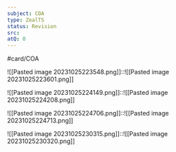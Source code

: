 ```yaml
---
subject: COA
type: ZealTS
status: Revision
src:
atQ: 0
---
```

#card/COA

![[Pasted image 20231025223548.png]]::![[Pasted image 20231025223601.png]] <!--SR:!2024-04-20,127,290-->

![[Pasted image 20231025224149.png]]::![[Pasted image 20231025224208.png]] <!--SR:!2023-12-23,41,290-->


![[Pasted image 20231025224706.png]]::![[Pasted image 20231025224713.png]] <!--SR:!2024-05-10,140,310-->



![[Pasted image 20231025230315.png]]::![[Pasted image 20231025230320.png]] <!--SR:!2023-12-17,18,290-->